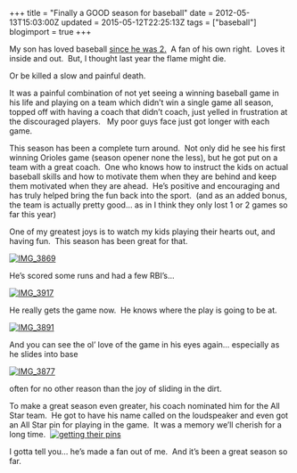 +++
title = "Finally a GOOD season for baseball"
date = 2012-05-13T15:03:00Z
updated = 2015-05-12T22:25:13Z
tags = ["baseball"]
blogimport = true 
+++

My son has loved baseball [since he was 2.](http://lifeatthecircus.com/2011/04/07/let-the-record-show/)&#160; A fan of his own right.&#160; Loves it inside and out.&#160; But, I thought last year the flame might die.&#160; 

Or be killed a slow and painful death.

It was a painful combination of not yet seeing a winning baseball game in his life and playing on a team which didn’t win a single game all season, topped off with having a coach that didn’t coach, just yelled in frustration at the discouraged players.&#160;&#160; My poor guys face just got longer with each game.&#160; 

This season has been a complete turn around.&#160; Not only did he see his first winning Orioles game (season opener none the less), but he got put on a team with a great coach.&#160; One who knows how to instruct the kids on actual baseball skills and how to motivate them when they are behind and keep them motivated when they are ahead.&#160; He’s positive and encouraging and has truly helped bring the fun back into the sport.&#160; (and as an added bonus, the team is actually pretty good… as in I think they only lost 1 or 2 games so far this year)

One of my greatest joys is to watch my kids playing their hearts out, and having fun.&#160; This season has been great for that.&#160; 

[![IMG_3869](https://latc.s3.amazonaws.com/wp-content/uploads/2012/05/IMG_3869.jpg "IMG_3869")](https://latc.s3.amazonaws.com/wp-content/uploads/2012/05/IMG_3869.jpg)

He’s scored some runs and had a few RBI’s…

[![IMG_3917](https://latc.s3.amazonaws.com/wp-content/uploads/2012/05/IMG_3917.jpg "IMG_3917")](https://latc.s3.amazonaws.com/wp-content/uploads/2012/05/IMG_3917.jpg)

He really gets the game now.&#160; He knows where the play is going to be at.&#160; 

[![IMG_3891](https://latc.s3.amazonaws.com/wp-content/uploads/2012/05/IMG_3891.jpg "IMG_3891")](https://latc.s3.amazonaws.com/wp-content/uploads/2012/05/IMG_3891.jpg)

And you can see the ol’ love of the game in his eyes again… especially as he slides into base

[![IMG_3877](https://latc.s3.amazonaws.com/wp-content/uploads/2012/05/IMG_3877.jpg "IMG_3877")](https://latc.s3.amazonaws.com/wp-content/uploads/2012/05/IMG_3877.jpg)

often for no other reason than the joy of sliding in the dirt.

To make a great season even greater, his coach nominated him for the All Star team.&#160; He got to have his name called on the loudspeaker and even got an All Star pin for playing in the game.&#160; It was a memory we’ll cherish for a long time.&#160; [![getting their pins](https://latc.s3.amazonaws.com/wp-content/uploads/2012/05/getting-their-pins.jpg "getting their pins")](https://latc.s3.amazonaws.com/wp-content/uploads/2012/05/getting-their-pins.jpg)

I gotta tell you… he’s made a fan out of me.&#160; And it’s been a great season so far.&#160; 
